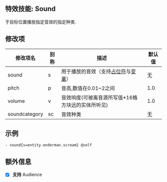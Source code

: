特效技能: Sound
--------------------------

于目标位置播放指定音效的指定种类.

修改项
----------

| 修改项名 | 别称    | 描述                                                                                                    | 默认值 |
|-----------|------------|----------------------------------------------------------------------------------------------------------------|---------------|
| sound            | s     | 用于播放的音效（支持[占位符](/技能/占位符)与[变量](/技能/变量)） | 无 |
| pitch            | p     | 音高,数值在0.01~2之间  | 1.0            |
| volume           | v     | 音效响度(可被离音源所写值*16格方块远的实体所听见) | 1.0            |
| soundcategory    | sc    | 音效种类 | 无     |

示例
--------

```
- sound{s=entity.enderman.scream} @self
```

额外信息
------

- [x] **支持** Audience